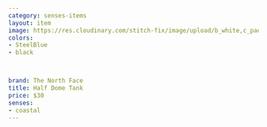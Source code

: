 ```yaml
---
category: senses-items
layout: item
image: https://res.cloudinary.com/stitch-fix/image/upload/b_white,c_pad,dpr_1.0,f_auto,h_150,q_auto,w_150/v1684299653/azrgzump7nhojxmthtsk.jpg
colors: 
- SteelBlue
- black



brand: The North Face
title: Half Dome Tank
price: $30
senses:
- coastal
---
```







